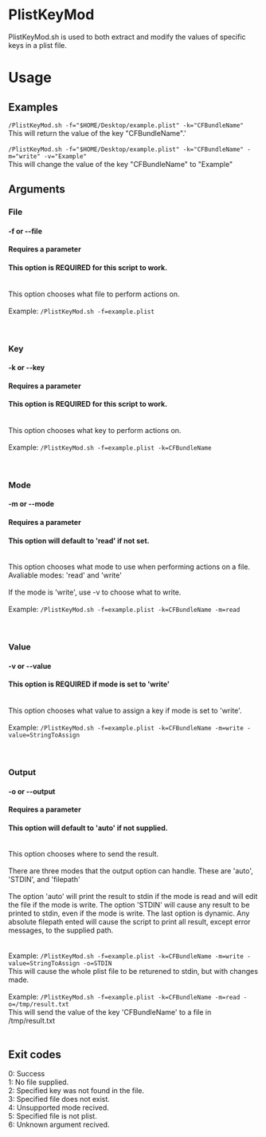 # PlistKeyMod

PlistKeyMod.sh is used to both extract and modify the values of specific keys in a plist file.

# Usage

## Examples
`/PlistKeyMod.sh -f="$HOME/Desktop/example.plist" -k="CFBundleName"`<br>
This will return the value of the key "CFBundleName".'<br>
<br>
`/PlistKeyMod.sh -f="$HOME/Desktop/example.plist" -k="CFBundleName" -m="write" -v="Example"`<br>
This will change the value of the key "CFBundleName" to "Example"<br>
## Arguments

### File
#### -f or --file
#### Requires a parameter
#### This option is REQUIRED for this script to work.
<br>This option chooses what file to perform actions on.<br><br>
Example: `/PlistKeyMod.sh -f=example.plist`
<br><br><br>

### Key
#### -k or --key
#### Requires a parameter
#### This option is REQUIRED for this script to work.
<br>This option chooses what key to perform actions on.<br><br>
Example: `/PlistKeyMod.sh -f=example.plist -k=CFBundleName`
<br><br><br>

### Mode
#### -m or --mode
#### Requires a parameter
#### This option will default to 'read' if not set.
<br>This option chooses what mode to use when performing actions on a file.<br>
Avaliable modes: 'read' and 'write'
<br><br>
If the mode is 'write', use -v to choose what to write.
<br><br>
Example: `/PlistKeyMod.sh -f=example.plist -k=CFBundleName -m=read`
<br><br><br>


### Value
#### -v or --value
#### This option is REQUIRED if mode is set to 'write'
<br>This option chooses what value to assign a key if mode is set to 'write'.<br><br>
Example: `/PlistKeyMod.sh -f=example.plist -k=CFBundleName -m=write -value=StringToAssign`
<br><br><br>

### Output
#### -o or --output
#### Requires a parameter
#### This option will default to 'auto' if not supplied.
<br>This option chooses where to send the result.<br><br>
There are three modes that the output option can handle. These are 'auto', 'STDIN', and 'filepath'<br><br>
The option 'auto' will print the result to stdin if the mode is read and will edit the file if the mode is write. The option 'STDIN' will cause any result to be printed to stdin, even if the mode is write. The last option is dynamic. Any absolute filepath ented will cause the script to print all result, except error messages, to the supplied path.<br><br><br>
Example: `/PlistKeyMod.sh -f=example.plist -k=CFBundleName -m=write -value=StringToAssign -o=STDIN`<br>
This will cause the whole plist file to be returened to stdin, but with changes made.<br><br>
Example: `/PlistKeyMod.sh -f=example.plist -k=CFBundleName -m=read -o=/tmp/result.txt`<br>
This will send the value of the key 'CFBundleName' to a file in /tmp/result.txt<br><br>

## Exit codes
0: Success<br>
1: No file supplied.<br>
2: Specified key was not found in the file.<br>
3: Specified file does not exist.<br>
4: Unsupported mode recived.<br>
5: Specified file is not plist.<br>
6: Unknown argument recived.<br>
